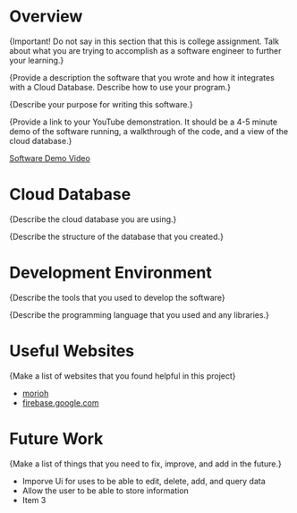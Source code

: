 # Overview

{Important!  Do not say in this section that this is college assignment.  Talk about what you are trying to accomplish as a software engineer to further your learning.}

{Provide a description the software that you wrote and how it integrates with a Cloud Database.  Describe how to use your program.}

{Describe your purpose for writing this software.}

{Provide a link to your YouTube demonstration.  It should be a 4-5 minute demo of the software running, a walkthrough of the code, and a view of the cloud database.}

[Software Demo Video](http://youtube.link.goes.here)

# Cloud Database

{Describe the cloud database you are using.}

{Describe the structure of the database that you created.}

# Development Environment

{Describe the tools that you used to develop the software}

{Describe the programming language that you used and any libraries.}

# Useful Websites

{Make a list of websites that you found helpful in this project}
* [morioh](http://url.link.goes.here](https://morioh.com/p/71358deec9e1))
* [firebase.google.com](https://firebase.google.com/docs/firestore)

# Future Work

{Make a list of things that you need to fix, improve, and add in the future.}
* Imporve Ui for uses to be able to edit, delete, add, and query data 
* Allow the user to be able to store information 
* Item 3
